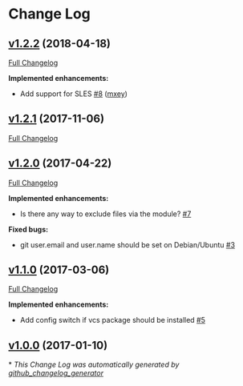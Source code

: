 # Change Log

## [v1.2.2](https://github.com/bodgit/puppet-etckeeper/tree/v1.2.2) (2018-04-18)
[Full Changelog](https://github.com/bodgit/puppet-etckeeper/compare/v1.2.1...v1.2.2)

**Implemented enhancements:**

- Add support for SLES [\#8](https://github.com/bodgit/puppet-etckeeper/pull/8) ([mxey](https://github.com/mxey))

## [v1.2.1](https://github.com/bodgit/puppet-etckeeper/tree/v1.2.1) (2017-11-06)
[Full Changelog](https://github.com/bodgit/puppet-etckeeper/compare/v1.2.0...v1.2.1)

## [v1.2.0](https://github.com/bodgit/puppet-etckeeper/tree/v1.2.0) (2017-04-22)
[Full Changelog](https://github.com/bodgit/puppet-etckeeper/compare/v1.1.0...v1.2.0)

**Implemented enhancements:**

- Is there any way to exclude files via the module? [\#7](https://github.com/bodgit/puppet-etckeeper/issues/7)

**Fixed bugs:**

- git user.email and user.name should be set on Debian/Ubuntu [\#3](https://github.com/bodgit/puppet-etckeeper/issues/3)

## [v1.1.0](https://github.com/bodgit/puppet-etckeeper/tree/v1.1.0) (2017-03-06)
[Full Changelog](https://github.com/bodgit/puppet-etckeeper/compare/v1.0.0...v1.1.0)

**Implemented enhancements:**

- Add config switch if vcs package should be installed [\#5](https://github.com/bodgit/puppet-etckeeper/issues/5)

## [v1.0.0](https://github.com/bodgit/puppet-etckeeper/tree/v1.0.0) (2017-01-10)


\* *This Change Log was automatically generated by [github_changelog_generator](https://github.com/skywinder/Github-Changelog-Generator)*